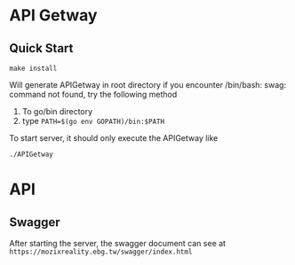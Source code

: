 # API Getway
## Quick Start
```
make install
```
Will generate APIGetway in root directory
if you encounter /bin/bash: swag: command not found, try the following method
1. To go/bin directory
2. type ```PATH=$(go env GOPATH)/bin:$PATH```


To start server, it should only execute the APIGetway like
```
./APIGetway
```

# API
## Swagger
After starting the server, the swagger document can see at ```https://mozixreality.ebg.tw/swagger/index.html```